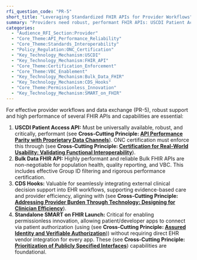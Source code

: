 ```yaml
---
rfi_question_code: "PR-5"
short_title: "Leveraging Standardized FHIR APIs for Provider Workflows"
summary: "Providers need robust, performant FHIR APIs: USCDI Patient Access, Bulk Data, CDS Hooks, and standalone SMART launch are key for data access, decision support, and innovation. #FHIR #HealthIT #ProviderWorkflows"
categories:
  - "Audience_RFI_Section:Provider"
  - "Core_Theme:API_Performance_Reliability"
  - "Core_Theme:Standards_Interoperability"
  - "Policy_Regulation:ONC_Certification"
  - "Key_Technology_Mechanism:USCDI"
  - "Key_Technology_Mechanism:FHIR_API"
  - "Core_Theme:Certification_Enforcement"
  - "Core_Theme:VBC_Enablement"
  - "Key_Technology_Mechanism:Bulk_Data_FHIR"
  - "Key_Technology_Mechanism:CDS_Hooks"
  - "Core_Theme:Permissionless_Innovation"
  - "Key_Technology_Mechanism:SMART_on_FHIR"
---
```

For effective provider workflows and data exchange (PR-5), robust support and high performance of several FHIR APIs and capabilities are essential:

1.  **USCDI Patient Access API:** Must be universally available, robust, and critically, performant (see **Cross-Cutting Principle: [API Performance Parity with Proprietary Data Channels](#API_PERFORMANCE)**). ONC certification must enforce this through (see **Cross-Cutting Principle: [Certification for Real-World Usability: Validating Functional Interoperability](#CERTIFICATION_FOR_REAL_WORLD_USABILITY)**).
2.  **Bulk Data FHIR API:** Highly performant and reliable Bulk FHIR APIs are non-negotiable for population health, quality reporting, and VBC. This includes effective Group ID filtering and rigorous performance certification.
3.  **CDS Hooks:** Valuable for seamlessly integrating external clinical decision support into EHR workflows, supporting evidence-based care and provider efficiency, aligning with (see **Cross-Cutting Principle: [Addressing Provider Burden Through Technology: Designing for Clinician Efficiency](#ADDRESSING_PROVIDER_BURDEN_THROUGH_TECHNOLOGY)**).
4.  **Standalone SMART on FHIR Launch:** Critical for enabling permissionless innovation, allowing patient/developer apps to connect via patient authorization (using (see **Cross-Cutting Principle: [Assured Identity and Verifiable Authorization](#IDENTITY_AUTH_STACK)**)) without requiring direct EHR vendor integration for every app.
These (see **Cross-Cutting Principle: [Prioritization of Publicly Specified Interfaces](#OPEN_STANDARDS_FIRST)**) capabilities are foundational.